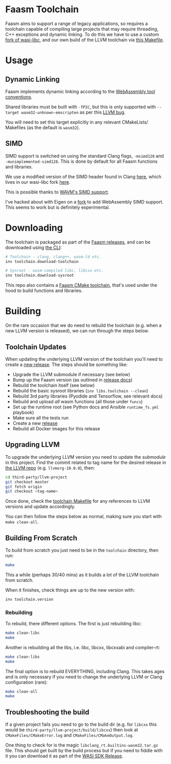 # Faasm Toolchain

Faasm aims to support a range of legacy applications, so requires a toolchain
capable of compiling large projects that may require threading, C++ exceptions 
and dynamic linking. To do this we have to use a custom 
[fork of wasi-libc](https://github.com/Shillaker/wasi-libc), and our own build of 
the LLVM toolchain via [this Makefile](../toolchain/Makefile).  

# Usage

## Dynamic Linking

Faasm implements dynamic linking according to the 
[WebAssembly tool conventions](https://github.com/WebAssembly/tool-conventions/blob/master/DynamicLinking.md). 

Shared libraries must be built with `-fPIC`, but this is only supported with 
`--target wasm32-unknown-emscripten` as per this [LLVM bug](https://bugs.llvm.org/show_bug.cgi?id=42714).

You will need to set this target explicitly in any relevant CMakeLists/ Makefiles (as the default is `wasm32`).

## SIMD

SIMD support is switched on using the standard Clang flags, `-msimd128` and `-munimplemented-simd128`.
This is done by default for all Faasm functions and libraries. 

We use a modified version of the SIMD header found in Clang 
[here](https://github.com/llvm/llvm-project/blob/master/clang/lib/Headers/wasm_simd128.h), which lives in our 
wasi-libc fork [here](https://github.com/Shillaker/wasi-libc/blob/master/libc-bottom-half/headers/public/wasm_simd128.h). 

This is possible thanks to [WAVM's SIMD support](https://github.com/WAVM/WAVM).

I've hacked about with Eigen on a [fork](https://github.com/Shillaker/eigen-git-mirror) to add WebAssembly
SIMD support. This seems to work but is definitely experimental.

# Downloading
 
The toolchain is packaged as part of the 
[Faasm releases](https://github.com/lsds/faasm/releases), and can be downloaded using 
[the CLI](setup.md):

```bash
# Toolchain - clang, clang++, wasm-ld etc.
inv toolchain.download-toolchain

# Sysroot - wasm-compiled libc, libcxx etc.
inv toolchain.download-sysroot
```

This repo also contains a [Faasm CMake toolchain](../toolchain/FaasmToolchain.cmake),
that's used under the hood to build functions and libraries.

# Building

On the rare occasion that we do need to rebuild the toolchain (e.g. when a new 
LLVM version is released), we can run through the steps below.

## Toolchain Updates

When updating the underlying LLVM version of the toolchain you'll need to create a 
[new release](releases.md). The steps should be something like:

- Upgrade the LLVM submodule if necessary (see below)
- Bump up the Faasm version (as outlined in [release docs](releases.md))
- Rebuild the toolchain itself (see below)
- Rebuild the basic sysroot libraries (`inv libs.toolchain --clean`)
- Rebuild 3rd party libraries (Pyodide and Tensorflow, see relevant docs)
- Rebuild and upload _all_ wasm functions (all those under `funcs`)
- Set up the runtime root (see Python docs and Ansible `runtime_fs.yml` playbook)
- Make sure all the tests run
- Create a new [release](releases.md)
- Rebuild all Docker images for this release

## Upgrading LLVM

To upgrade the underlying LLVM version you need to update the _submodule_ in this 
project. Find the commit related to tag name for the desired release in 
[the LLVM repo](https://github.com/llvm/llvm-project/releases) (e.g. `llvmorg-10.0.0`), then:

```bash
cd third-party/llvm-project
git checkout master
git fetch origin
git checkout <tag-name>
```

Once done, check the [toolchain Makefile](../toolchain/Makefile) for any references to LLVM 
versions and update accordingly.

You can then follow the steps below as normal, making sure you start with `make clean-all`.

## Building From Scratch

To build from scratch you just need to be in the `toolchain` directory, then run:

```bash
make
```

This a while (perhaps 30/40 mins) as it builds a lot of the LLVM toolchain from scratch.

When it finishes, check things are up to the new version with:

```bash
inv toolchain.version
```

### Rebuilding

To rebuild, there different options. The first is just rebuilding libc:

```bash
make clean-libc
make
```

Another is rebuilding all the libs, i.e. libc, libcxx, libcxxabi and compiler-rt:

```bash
make clean-libs
make
```

The final option is to rebuild EVERYTHING, including Clang. This takes ages and is only necessary if you need to change the underlying LLVM or Clang configuration (rare):

```bash
make clean-all
make
```

## Troubleshooting the build

If a given project fails you need to go to the build dir (e.g. for `libcxx` this would 
be `third-party/llvm-project/build/libcxx`) then look at `CMakeFiles/CMakeError.log` and 
`CMakeFiles/CMakeOutput.log`.

One thing to check for is the magic `libclang_rt.builtins-wasm32.tar.gz` file. This should get 
built by the build process but if you need to fiddle with it you can download it as part of the 
[WASI SDK Release](https://github.com/CraneStation/wasi-sdk/releases).
